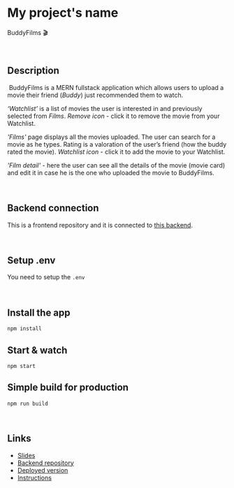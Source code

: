 # My project's name

​BuddyFilms :clapper: 

​
## Description
​
BuddyFilms is a MERN fullstack application which allows​ users to upload a movie their friend (*Buddy*) just recommended them to watch.

*‘Watchlist’* is a list of movies the user is interested in and previously selected from *Films*.
*Remove icon* - click it to remove the movie from your Watchlist.

*'Films'* page displays all the movies uploaded.
The user can search for a movie as he types.
Rating is a valoration of the user’s friend (how the buddy rated the movie).
*Watchlist icon* - click it to add the movie to your Watchlist.

*'Film detail'* - here the user can see all the details of the movie (movie card) and edit it in case he is the one who uploaded the movie to BuddyFilms.

​
## Backend connection

This is a frontend repository and it is connected to [this backend](https://github.com/jelin-mi/project-backend).

​
## Setup .env

You need to setup the `.env`

​
## Install the app

```
npm install
```
## Start & watch

```
npm start
```

## Simple build for production

```
npm run build
```

​
## Links

- [Slides](https://slides.com/michaelajelinkova/buddy-films/fullscreen)
- [Backend repository](https://github.com/jelin-mi/project-backend)
- [Deployed version](https://buddy-films.netlify.app)
- [Instructions](https://slides.com/michaelajelinkova/buddy-films-instructions/fullscreen)